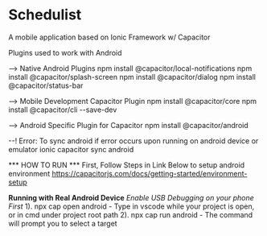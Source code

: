 # Schedulist
A mobile application based on Ionic Framework w/ Capacitor

Plugins used to work with Android

--> Native Android Plugins
npm install @capacitor/local-notifications
npm install @capacitor/splash-screen
npm install @capacitor/dialog
npm install @capacitor/status-bar

--> Mobile Development Capacitor Plugin
npm install @capacitor/core
npm install @capacitor/cli --save-dev

--> Android Specific Plugin for Capacitor
npm install @capacitor/android

--! Error: To sync android if error occurs upon running on android device or emulator
ionic capacitor sync android

*** HOW TO RUN ***
First, Follow Steps in Link Below to setup android environment
https://capacitorjs.com/docs/getting-started/environment-setup


**Running with Real Android Device**
*Enable USB Debugging on your phone First*
1). npx cap open android - Type in vscode while your project is open, or in cmd under project root path
2). npx cap run android - The command will prompt you to select a target



